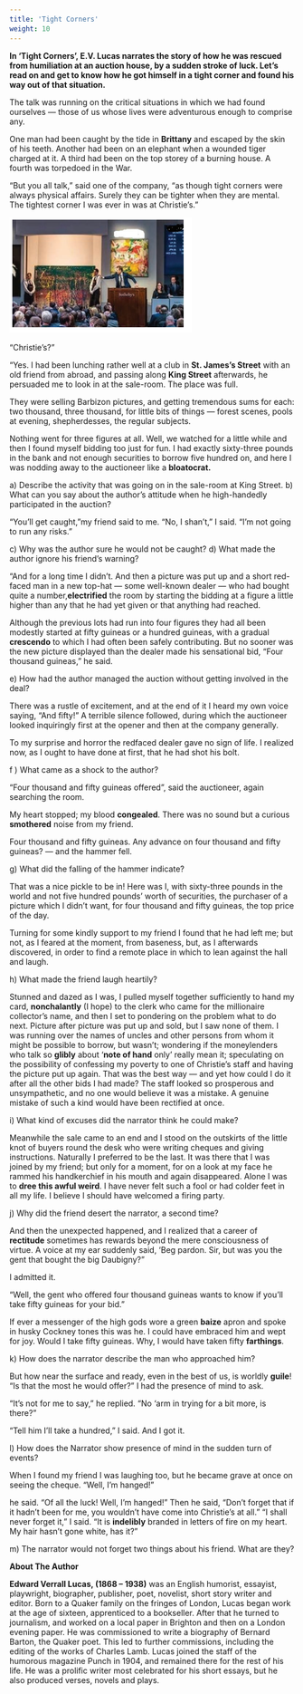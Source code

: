 ```yaml
---
title: 'Tight Corners'
weight: 10
---
```


**In ‘Tight Corners’, E.V. Lucas narrates the story of how he was rescued from humiliation at an auction house, by a sudden stroke of luck. Let’s read on and get to know how he got himself in a tight corner and found his way out of that situation.**

 The talk was running on the critical situations in which we had found ourselves — those of us whose lives were adventurous enough to comprise any.

 One man had been caught by the tide in **Brittany** and escaped by the skin of his teeth. Another had been on an elephant when a wounded tiger charged at it. A third had been on the top storey of a burning house. A fourth was torpedoed in the War.

 “But you all talk,” said one of the company, “as though tight corners were always physical affairs. Surely they can be tighter when they are mental. The tightest corner I was ever in was at Christie’s.”


![](H.png)

“Christie’s?”

 “Yes. I had been lunching rather well at a club in **St. James’s Street** with an old friend from abroad, and passing along **King Street** afterwards, he persuaded me to look in at the sale-room. The place was full.

They were selling Barbizon pictures, and getting tremendous sums for each: two thousand, three thousand, for little bits of things — forest scenes, pools at evening, shepherdesses, the regular subjects.

 Nothing went for three figures at all. Well, we watched for a little while and then I found myself bidding too just for fun. I had exactly sixty-three pounds in the bank and not enough securities to borrow five hundred on, and here I was nodding away to the auctioneer like a **bloatocrat.**

a) Describe the activity that was going on in the sale-room at King Street. 
b) What can you say about the author’s attitude when he high-handedly participated in the auction?

“You’ll get caught,”my friend said to me.
 “No, I shan’t,” I said. “I’m not going to run any risks.”

c) Why was the author sure he would not be caught?
 d) What made the author ignore his friend’s warning?

“And for a long time I didn’t. And then a picture was put up and a short red- faced man in a new top-hat — some well-known dealer — who had bought quite a number,**electrified** the room by starting the bidding at a figure a little higher than any that he had yet given or that anything had reached.

Although the previous lots had run into four figures they had all been modestly started at fifty guineas or a hundred guineas, with a gradual **crescendo** to which I had often been safely contributing. But no sooner was the new picture displayed than the dealer made his sensational bid, “Four thousand guineas,” he said.

e) How had the author managed the auction without getting involved in the deal?

There was a rustle of excitement, and at the end of it I heard my own voice saying, “And fifty!” A terrible silence followed, during which the auctioneer looked inquiringly first at the opener and then at the company generally.

 To my surprise and horror the redfaced dealer gave no sign of life. I realized now, as I ought to have done at first, that he had shot his bolt.

f ) What came as a shock to the author?

“Four thousand and fifty guineas offered”, said the auctioneer, again searching the room. 

My heart stopped; my blood **congealed**. There was no sound but a curious **smothered** noise from my friend. 

Four thousand and fifty guineas. Any advance on four thousand and fifty guineas? — and the hammer fell.

g) What did the falling of the hammer indicate?

That was a nice pickle to be in! Here was I, with sixty-three pounds in the world and not five hundred pounds’ worth of securities, the purchaser of a picture which I didn’t want, for four thousand and fifty guineas, the top price of the day.

 Turning for some kindly support to my friend I found that he had left me; but not, as I feared at the moment, from baseness, but, as I afterwards discovered, in order to find a remote place in which to lean against the hall and laugh.

h) What made the friend laugh heartily?

Stunned and dazed as I was, I pulled myself together sufficiently to hand my card, **nonchalantly** (I hope) to the clerk who came for the millionaire collector’s name, and then I set to pondering on the problem what to do next. Picture after picture was put up and sold, but I saw none of them. I was running over the names of uncles and other persons from whom it might be possible to borrow, but wasn’t; wondering if the moneylenders who talk so **glibly** about ‘**note of hand** only’ really mean it; speculating on the possibility of confessing my poverty to one of Christie’s staff and having the picture put up again. That was the best way — and yet how could I do it after all the other bids I had made? The staff looked so prosperous and unsympathetic, and no one would believe it was a mistake. A genuine mistake of such a kind would have been rectified at once.

i) What kind of excuses did the narrator think he could make?

Meanwhile the sale came to an end and I stood on the outskirts of the little knot of buyers round the desk who were writing cheques and giving instructions. Naturally I preferred to be the last. It was there that I was joined by my friend; but only for a moment, for on a look at my face he rammed his handkerchief in his mouth and again disappeared. Alone I was to **dree this awful weird**. I have never felt such a fool or had colder feet in all my life. I believe I should have welcomed a firing party.

j) Why did the friend desert the narrator, a second time?

And then the unexpected happened, and I realized that a career of **rectitude** sometimes has rewards beyond the mere consciousness of virtue. A voice at my ear suddenly said, ‘Beg pardon. Sir, but was you the gent that bought the big Daubigny?”

 I admitted it.

 “Well, the gent who offered four thousand guineas wants to know if you’ll take fifty guineas for your bid.” 

If ever a messenger of the high gods wore a green **baize** apron and spoke in husky Cockney tones this was he. I could have embraced him and wept for joy. Would I take fifty guineas. Why, I would have taken fifty **farthings**.

k) How does the narrator describe the man who approached him?

But how near the surface and ready, even in the best of us, is worldly **guile**! “Is that the most he would offer?” I had the presence of mind to ask.

 “It’s not for me to say,” he replied. “No ‘arm in trying for a bit more, is there?”

 “Tell him I’ll take a hundred,” I said. And I got it.

l) How does the Narrator show presence of mind in the sudden turn of events?

When I found my friend I was laughing too, but he became grave at once on seeing the cheque. “Well, I’m hanged!”

 he said. “Of all the luck! Well, I’m hanged!” Then he said, “Don’t forget that if it hadn’t been for me, you wouldn’t have come into Christie’s at all.” “I shall never forget it,” I said. “It is **indelibly** branded in letters of fire on my heart. My hair hasn’t gone white, has it?”

m) The narrator would not forget two things about his friend. What are they?

**About The Author**

**Edward Verrall Lucas, (1868 – 1938)** was an English
humorist, essayist, playwright, biographer, publisher,
poet, novelist, short story writer and editor. Born to
a Quaker family on the fringes of London, Lucas began
work at the age of sixteen, apprenticed to a
bookseller. After that he turned to journalism, and
worked on a local paper in Brighton and then on a
London evening paper. He was commissioned to write a
biography of Bernard Barton, the Quaker poet. This led
to further commissions, including the editing of the
works of Charles Lamb. Lucas joined the staff of the
humorous magazine Punch in 1904, and remained there
for the rest of his life. He was a prolific writer
most celebrated for his short essays, but he also
produced verses, novels and plays.


